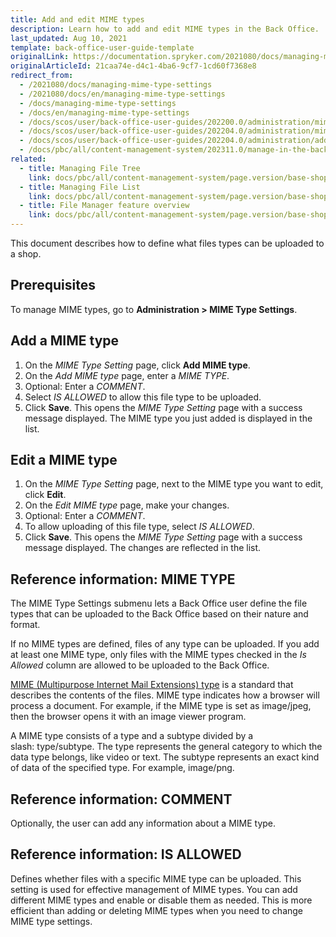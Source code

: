 ```yaml
---
title: Add and edit MIME types
description: Learn how to add and edit MIME types in the Back Office.
last_updated: Aug 10, 2021
template: back-office-user-guide-template
originalLink: https://documentation.spryker.com/2021080/docs/managing-mime-type-settings
originalArticleId: 21caa74e-d4c1-4ba6-9cf7-1cd60f7368e8
redirect_from:
  - /2021080/docs/managing-mime-type-settings
  - /2021080/docs/en/managing-mime-type-settings
  - /docs/managing-mime-type-settings
  - /docs/en/managing-mime-type-settings
  - /docs/scos/user/back-office-user-guides/202200.0/administration/mime-type-settings/managing-mime-type-settings.html
  - /docs/scos/user/back-office-user-guides/202204.0/administration/mime-type-settings/managing-mime-type-settings.html
  - /docs/scos/user/back-office-user-guides/202204.0/administration/add-and-edit-mime-types.html   
  - /docs/pbc/all/content-management-system/202311.0/manage-in-the-back-office/add-and-edit-mime-types.html   
related:
  - title: Managing File Tree
    link: docs/pbc/all/content-management-system/page.version/base-shop/manage-in-the-back-office/manage-file-tree.html
  - title: Managing File List
    link: docs/pbc/all/content-management-system/page.version/base-shop/manage-in-the-back-office/manage-file-list.html
  - title: File Manager feature overview
    link: docs/pbc/all/content-management-system/page.version/base-shop/file-manager-feature-overview.html
---
```


This document describes how to define what files types can be uploaded to a shop.

## Prerequisites

To manage MIME types, go to **Administration&nbsp;<span aria-label="and then">></span> MIME Type Settings**.

## Add a MIME type

1. On the *MIME Type Setting* page, click **Add MIME type**.
2. On the *Add MIME type* page, enter a *MIME TYPE*.
3. Optional: Enter a *COMMENT*.
4. Select *IS ALLOWED* to allow this file type to be uploaded.
5. Click **Save**.
    This opens the *MIME Type Setting* page with a success message displayed. The MIME type you just added is displayed in the list.

## Edit a MIME type

1. On the *MIME Type Setting* page, next to the MIME type you want to edit, click **Edit**.
2. On the *Edit MIME type* page, make your changes.
3. Optional: Enter a *COMMENT*.
4. To allow uploading of this file type, select *IS ALLOWED*.
5. Click **Save**.
    This opens the *MIME Type Setting* page with a success message displayed. The changes are reflected in the list.    

## Reference information: MIME TYPE

The MIME Type Settings submenu lets a Back Office user define the file types that can be uploaded to the Back Office based on their nature and format.

If no MIME types are defined, files of any type can be uploaded. If you add at least one MIME type, only files with the MIME types checked in the *Is Allowed* column are allowed to be uploaded to the Back Office.

[MIME (Multipurpose Internet Mail Extensions) type](https://developer.mozilla.org/en-US/docs/Web/HTTP/Basics_of_HTTP/MIME_types) is a standard that describes the contents of the files. MIME type indicates how a browser will process a document. For example, if the MIME type is set as image/jpeg, then the browser opens it with an image viewer program.

A MIME type consists of a type and a subtype divided by a slash: type/subtype. The type represents the general category to which the data type belongs, like video or text. The subtype represents an exact kind of data of the specified type. For example, image/png.

## Reference information: COMMENT

Optionally, the user can add any information about a MIME type.

## Reference information: IS ALLOWED

Defines whether files with a specific MIME type can be uploaded. This setting is used for effective management of MIME types. You can add different MIME types and enable or disable them as needed. This is more efficient than adding or deleting MIME types when you need to change MIME type settings.
